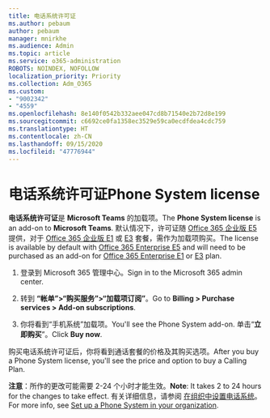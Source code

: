 ```yaml
---
title: 电话系统许可证
ms.author: pebaum
author: pebaum
manager: mnirkhe
ms.audience: Admin
ms.topic: article
ms.service: o365-administration
ROBOTS: NOINDEX, NOFOLLOW
localization_priority: Priority
ms.collection: Adm_O365
ms.custom:
- "9002342"
- "4559"
ms.openlocfilehash: 8e140f0542b332aee047cd8b71540e2b72d8e199
ms.sourcegitcommit: c6692ce0fa1358ec3529e59ca0ecdfdea4cdc759
ms.translationtype: HT
ms.contentlocale: zh-CN
ms.lasthandoff: 09/15/2020
ms.locfileid: "47776944"
---
```

# <a name="phone-system-license"></a><span data-ttu-id="172b6-102">电话系统许可证</span><span class="sxs-lookup"><span data-stu-id="172b6-102">Phone System license</span></span>

<span data-ttu-id="172b6-103">**电话系统许可证**是 **Microsoft Teams** 的加载项。</span><span class="sxs-lookup"><span data-stu-id="172b6-103">The **Phone System license** is an add-on to **Microsoft Teams**.</span></span> <span data-ttu-id="172b6-104">默认情况下，许可证随 [Office 365 企业版 E5](https://www.microsoft.com/microsoft-365/business/office-365-enterprise-e5-business-software?rtc=1&activetab=pivot%3aoverviewtab) 提供，对于 [Office 365 企业版 E1](https://products.office.com/business/office-365-enterprise-e1-business-software) 或 [E3](https://products.office.com/business/office-365-enterprise-e3-business-software) 套餐，需作为加载项购买。</span><span class="sxs-lookup"><span data-stu-id="172b6-104">The license is available by default with [Office 365 Enterprise E5](https://www.microsoft.com/microsoft-365/business/office-365-enterprise-e5-business-software?rtc=1&activetab=pivot%3aoverviewtab) and will need to be purchased as an add-on for [Office 365 Enterprise E1](https://products.office.com/business/office-365-enterprise-e1-business-software) or [E3](https://products.office.com/business/office-365-enterprise-e3-business-software) plan.</span></span>

1. <span data-ttu-id="172b6-105">登录到 Microsoft 365 管理中心。</span><span class="sxs-lookup"><span data-stu-id="172b6-105">Sign in to the Microsoft 365 admin center.</span></span>

2. <span data-ttu-id="172b6-106">转到 **“帐单”>“购买服务”>“加载项订阅”**。</span><span class="sxs-lookup"><span data-stu-id="172b6-106">Go to **Billing > Purchase services > Add-on subscriptions**.</span></span> 

3. <span data-ttu-id="172b6-107">你将看到“手机系统”加载项。</span><span class="sxs-lookup"><span data-stu-id="172b6-107">You'll see the Phone System add-on.</span></span> <span data-ttu-id="172b6-108">单击“**立即购买**”。</span><span class="sxs-lookup"><span data-stu-id="172b6-108">Click **Buy now**.</span></span>

<span data-ttu-id="172b6-109">购买电话系统许可证后，你将看到通话套餐的价格及其购买选项。</span><span class="sxs-lookup"><span data-stu-id="172b6-109">After you buy a Phone System license, you'll see the price and option to buy a Calling Plan.</span></span>

<span data-ttu-id="172b6-110">**注意**：所作的更改可能需要 2-24 个小时才能生效。</span><span class="sxs-lookup"><span data-stu-id="172b6-110">**Note**: It takes 2 to 24 hours for the changes to take effect.</span></span> <span data-ttu-id="172b6-111">有关详细信息，请参阅 [在组织中设置电话系统](https://docs.microsoft.com/MicrosoftTeams/setting-up-your-phone-system)。</span><span class="sxs-lookup"><span data-stu-id="172b6-111">For more info, see [Set up a Phone System in your organization](https://docs.microsoft.com/MicrosoftTeams/setting-up-your-phone-system).</span></span> 

